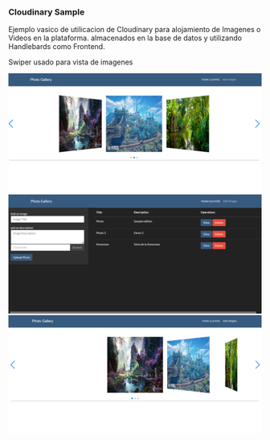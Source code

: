 ### Cloudinary Sample

Ejemplo vasico de utilicacion de Cloudinary para alojamiento de Imagenes o Videos en la plataforma. almacenados en la base de datos y  utilizando Handlebards como Frontend.

Swiper usado para vista de imagenes

<img src="Images/cloudinary (1).png" >
<img src="Images/cloudinary (2).png" >
<img src="Images/cloudinary (3).png" >

